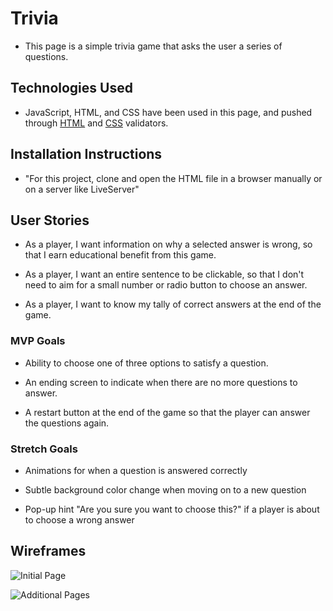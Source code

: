 # Trivia

- This page is a simple trivia game that asks the user a series of questions. 

## Technologies Used 

- JavaScript, HTML, and CSS have been used in this page, and pushed through [HTML](https://html5.validator.nu/) and [CSS](https://jigsaw.w3.org/css-validator/) validators.


## Installation Instructions 

- "For this project, clone and open the HTML file in a browser manually or on a server like LiveServer"

## User Stories 

- As a player, I want information on why a selected answer is wrong, so that I earn educational benefit from this game.

- As a player, I want an entire sentence to be clickable, so that I don't need to aim for a small number or radio button to choose an answer. 

- As a player, I want to know my tally of correct answers at the end of the game. 

### MVP Goals
- Ability to choose one of three options to satisfy a question.

- An ending screen to indicate when there are no more questions to answer.

- A restart button at the end of the game so that the player can answer the questions again. 

### Stretch Goals
- Animations for when a question is answered correctly

- Subtle background color change when moving on to a new question

- Pop-up hint "Are you sure you want to choose this?" if a player is about to choose a wrong answer

## Wireframes
![Initial Page](https://media.git.generalassemb.ly/user/30672/files/feff1000-08ba-11eb-8fee-265b5931271b)

![Additional Pages](https://media.git.generalassemb.ly/user/30672/files/0c1bff00-08bb-11eb-89a7-c74ba89978cf)
